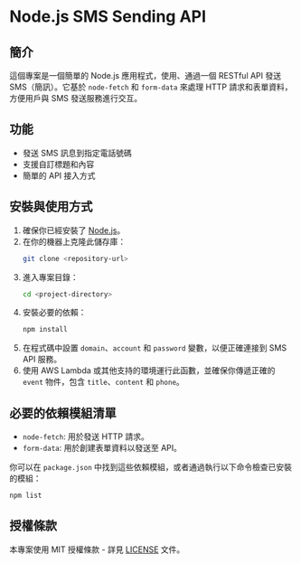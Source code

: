# Node.js SMS Sending API

## 簡介
這個專案是一個簡單的 Node.js 應用程式，使用、通過一個 RESTful API 發送 SMS（簡訊）。它基於 `node-fetch` 和 `form-data` 來處理 HTTP 請求和表單資料，方便用戶與 SMS 發送服務進行交互。

## 功能
- 發送 SMS 訊息到指定電話號碼
- 支援自訂標題和內容
- 簡單的 API 接入方式

## 安裝與使用方式
1. 確保你已經安裝了 [Node.js](https://nodejs.org/)。
2. 在你的機器上克隆此儲存庫：
   ```bash
   git clone <repository-url>
   ```
3. 進入專案目錄：
   ```bash
   cd <project-directory>
   ```
4. 安裝必要的依賴：
   ```bash
   npm install
   ```
5. 在程式碼中設置 `domain`、`account` 和 `password` 變數，以便正確連接到 SMS API 服務。
6. 使用 AWS Lambda 或其他支持的環境運行此函數，並確保你傳遞正確的 `event` 物件，包含 `title`、`content` 和 `phone`。

## 必要的依賴模組清單
- `node-fetch`: 用於發送 HTTP 請求。
- `form-data`: 用於創建表單資料以發送至 API。

你可以在 `package.json` 中找到這些依賴模組，或者通過執行以下命令檢查已安裝的模組：
```bash
npm list
```

## 授權條款
本專案使用 MIT 授權條款 - 詳見 [LICENSE](LICENSE) 文件。